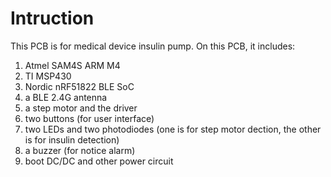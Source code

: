 # Intruction
This PCB is for medical device insulin pump. On this PCB, it includes:
1. Atmel SAM4S ARM M4
2. TI MSP430
3. Nordic nRF51822 BLE SoC
4. a BLE 2.4G antenna
5. a step motor and the driver
6. two buttons (for user interface)
7. two LEDs and two photodiodes (one is for step motor dection, the other is for insulin detection)
8. a buzzer (for notice alarm)
9. boot DC/DC and other power circuit
